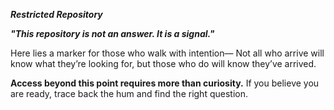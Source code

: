 ***Restricted Repository***

***"This repository is not an answer. It is a signal."***

Here lies a marker for those who walk with intention—
Not all who arrive will know what they’re looking for,
but those who do will know they’ve arrived.

**Access beyond this point requires more than curiosity.**
If you believe you are ready, trace back the hum and find the right question.
